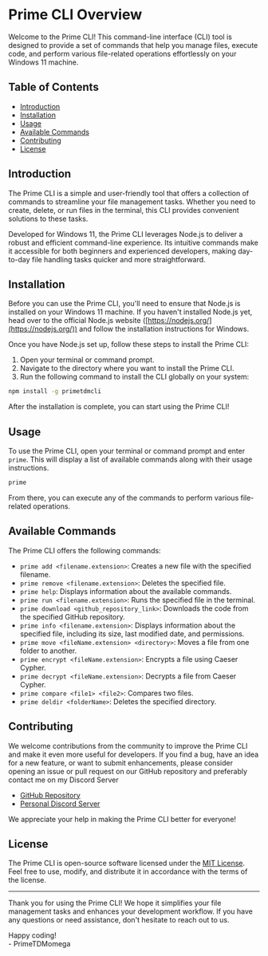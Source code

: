 
# Prime CLI Overview

Welcome to the Prime CLI! This command-line interface (CLI) tool is designed to provide a set of commands that help you manage files, execute code, and perform various file-related operations effortlessly on your Windows 11 machine.

## Table of Contents

-   [Introduction](#Introduction)
-   [Installation](#installation)
-   [Usage](#usage)
-   [Available Commands](available-commands)
-   [Contributing](#contributing)
-   [License](#license)

## Introduction

The Prime CLI is a simple and user-friendly tool that offers a collection of commands to streamline your file management tasks. Whether you need to create, delete, or run files in the terminal, this CLI provides convenient solutions to these tasks.

Developed for Windows 11, the Prime CLI leverages Node.js to deliver a robust and efficient command-line experience. Its intuitive commands make it accessible for both beginners and experienced developers, making day-to-day file handling tasks quicker and more straightforward.

## Installation

Before you can use the Prime CLI, you'll need to ensure that Node.js is installed on your Windows 11 machine. If you haven't installed Node.js yet, head over to the official Node.js website ([https://nodejs.org/](https://nodejs.org/)) and follow the installation instructions for Windows.

Once you have Node.js set up, follow these steps to install the Prime CLI:

1.  Open your terminal or command prompt.
2.  Navigate to the directory where you want to install the Prime CLI.
3.  Run the following command to install the CLI globally on your system:

```bash
npm install -g primetdmcli
```
After the installation is complete, you can start using the Prime CLI!

## Usage

To use the Prime CLI, open your terminal or command prompt and enter `prime`. This will display a list of available commands along with their usage instructions.

```bash
prime
```
From there, you can execute any of the commands to perform various file-related operations.

## Available Commands

The Prime CLI offers the following commands:

-   `prime add <filename.extension>`: Creates a new file with the specified filename.
-   `prime remove <filename.extension>`: Deletes the specified file.
-   `prime help`: Displays information about the available commands.
-   `prime run <filename.extension>`: Runs the specified file in the terminal.
-   `prime download <github_repository_link>`: Downloads the code from the specified GitHub repository.
-   `prime info <filename.extension>`: Displays information about the specified file, including its size, last modified date, and permissions.
-   `prime move <fileName.extension> <directory>`: Moves a file from one folder to another.
-   `prime encrypt <fileName.extension>`: Encrypts a file using Caeser Cypher.
-   `prime decrypt <fileName.extension>`: Decrypts a file from Caeser Cypher.
-   `prime compare <file1> <file2>`: Compares two files.
-   `prime deldir <folderName>`: Deletes the specified directory.

## Contributing

We welcome contributions from the community to improve the Prime CLI and make it even more useful for developers. If you find a bug, have an idea for a new feature, or want to submit enhancements, please consider opening an issue or pull request on our GitHub repository and preferably contact me on my Discord Server

-   [GitHub Repository](https://github.com/PrimeTDMomega/primetdmcli/)
-   [Personal Discord Server](https://dsc.gg/witheredknights/)

We appreciate your help in making the Prime CLI better for everyone!

## License

The Prime CLI is open-source software licensed under the [MIT License](https://opensource.org/licenses/MIT). Feel free to use, modify, and distribute it in accordance with the terms of the license.

----------

Thank you for using the Prime CLI! We hope it simplifies your file management tasks and enhances your development workflow. If you have any questions or need assistance, don't hesitate to reach out to us.

Happy coding!
<br>
                   - PrimeTDMomega
